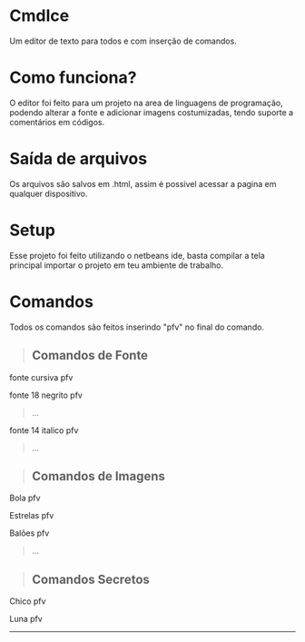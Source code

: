 # CmdIce
Um editor de texto para todos e com inserção de comandos.

# Como funciona?
O editor foi feito para um projeto na area de linguagens de programação, podendo alterar a fonte e adicionar imagens costumizadas, tendo suporte a comentários em códigos.

# Saída de arquivos
Os arquivos são salvos em .html, assim é possivel acessar a pagina em qualquer dispositivo.

# Setup
Esse projeto foi feito utilizando o netbeans ide, basta compilar a tela principal importar o projeto em teu ambiente de trabalho.

# Comandos
Todos os comandos são feitos inserindo "pfv" no final do comando.

> ## Comandos de Fonte

 fonte cursiva pfv

 fonte 18 negrito pfv

> ...

 fonte 14 italico pfv

> ...


> ## Comandos de Imagens

 Bola pfv
 
 Estrelas pfv
 
 Balões pfv
 
 >...

> ## Comandos Secretos

 Chico pfv
 
 Luna pfv
 
<hr/>
 

